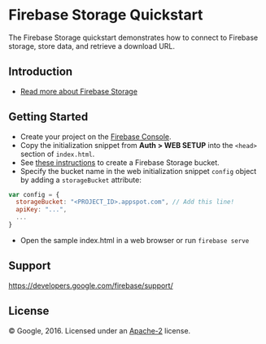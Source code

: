 Firebase Storage Quickstart
=============================

The Firebase Storage quickstart demonstrates how to connect to Firebase storage, store data, and retrieve a download URL.

Introduction
------------

- [Read more about Firebase Storage](https://developers.google.com/firebase)

Getting Started
---------------

- Create your project on the [Firebase Console](http://g.co/firebase).
- Copy the initialization snippet from **Auth > WEB SETUP** into the `<head>` section of `index.html`.
- See [these instructions](https://developers.google.com/firebase/docs/storage/configure-a-bucket) to create a Firebase Storage bucket.
- Specify the bucket name in the web initialization snippet `config` object by adding a `storageBucket` attribute:
```javascript
var config = {
  storageBucket: "<PROJECT_ID>.appspot.com", // Add this line!
  apiKey: "...",
  ...
}
```
- Open the sample index.html in a web browser or run `firebase serve`

Support
-------

https://developers.google.com/firebase/support/

License
-------

© Google, 2016. Licensed under an [Apache-2](../LICENSE) license.
